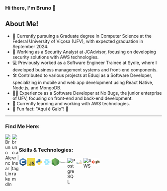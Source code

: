 ### Hi there, I'm Bruno 👋 

## About Me!

- 📖 Currently pursuing a Graduate degree in Computer Science at the Federal University of Viçosa (UFV), with expected graduation in September 2024.
- 💼 Working as a Security Analyst at JCAdvisor, focusing on developing security solutions with AWS technologies.
- 💻 Previously worked as a Software Engineer Trainee at Sydle, where I developed business management systems and front-end components.
- 🛠️ Contributed to various projects at Eduqi as a Software Developer, specializing in mobile and web app development using React Native, Node.js, and MongoDB.
- 🧑‍💻 Experience as a Software Developer at No Bugs, the junior enterprise of UFV, focusing on front-end and back-end development.
- 🌱 Currently learning and working with AWS technologies.
- 🤪 Fun fact: "Aqui é Galo"! 🐓

---

### Find Me Here:

[<img align="left" alt="Bruno Alencar | LinkedIn" width="22px" src="https://cdn.jsdelivr.net/npm/simple-icons@v3/icons/linkedin.svg" />][linkedin]
[<img align="left" alt="bruno.avr | Instagram" width="22px" src="https://cdn.jsdelivr.net/npm/simple-icons@v3/icons/instagram.svg" />][instagram]

<br />

### Skills & Technologies:

<img align="left" alt="C++" width="26px" src="https://raw.githubusercontent.com/github/explore/180320cffc25f4ed1bbdfd33d4db3a66eeeeb358/topics/cpp/cpp.png" />
<img align="left" alt="JavaScript" width="26px" src="https://raw.githubusercontent.com/github/explore/80688e429a7d4ef2fca1e82350fe8e3517d3494d/topics/javascript/javascript.png" />
<img align="left" alt="Python" width="26px" src="https://raw.githubusercontent.com/github/explore/80688e429a7d4ef2fca1e82350fe8e3517d3494d/topics/python/python.png" />
<img align="left" alt="React" width="26px" src="https://raw.githubusercontent.com/github/explore/80688e429a7d4ef2fca1e82350fe8e3517d3494d/topics/react/react.png" />
<img align="left" alt="Node.js" width="26px" src="https://raw.githubusercontent.com/github/explore/80688e429a7d4ef2fca1e82350fe8e3517d3494d/topics/nodejs/nodejs.png" />
<img align="left" alt="MongoDB" width="26px" src="https://raw.githubusercontent.com/github/explore/80688e429a7d4ef2fca1e82350fe8e3517d3494d/topics/mongodb/mongodb.png" />
<img align="left" alt="PostgreSQL" width="26px" src="https://avatars.githubusercontent.com/u/177543?s=280&v=4" />
<img align="left" alt="MySQL" width="26px" src="https://raw.githubusercontent.com/github/explore/80688e429a7d4ef2fca1e82350fe8e3517d3494d/topics/mysql/mysql.png" />
<img align="left" alt="AWS" width="26px" src="https://www.logo.wine/a/logo/Amazon_Web_Services/Amazon_Web_Services-Logo.wine.svg" />
<img align="left" alt="Git" width="26px" src="https://raw.githubusercontent.com/github/explore/80688e429a7d4ef2fca1e82350fe8e3517d3494d/topics/git/git.png" />

[instagram]: https://instagram.com/bruno.avr
[linkedin]: https://www.linkedin.com/in/bruno-avr/
